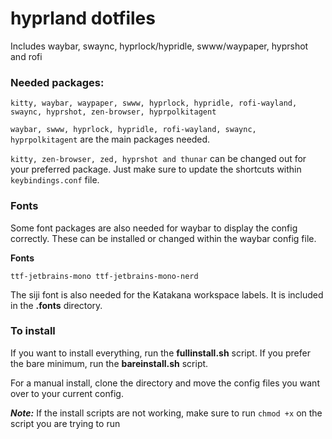# hyprland dotfiles

Includes waybar, swaync, hyprlock/hypridle, swww/waypaper, hyprshot and rofi

### Needed packages:
```kitty, waybar, waypaper, swww, hyprlock, hypridle, rofi-wayland, swaync, hyprshot, zen-browser, hyprpolkitagent```

```waybar, swww, hyprlock, hypridle, rofi-wayland, swaync, hyprpolkitagent``` are the main packages needed.

```kitty, zen-browser, zed, hyprshot and thunar``` can be changed out for your preferred package. Just make sure to update the shortcuts within ```keybindings.conf``` file.

### Fonts

Some font packages are also needed for waybar to display the config correctly. These can be installed or changed within the waybar config file.

**Fonts**
```
ttf-jetbrains-mono ttf-jetbrains-mono-nerd
```
The siji font is also needed for the Katakana workspace labels. It is included in the **.fonts** directory.

### To install

If you want to install everything, run the **fullinstall.sh** script. If you prefer the bare minimum, run the **bareinstall.sh** script.

For a manual install, clone the directory and move the config files you want over to your current config.

***Note:***
If the install scripts are not working, make sure to run ```chmod +x``` on the script you are trying to run
